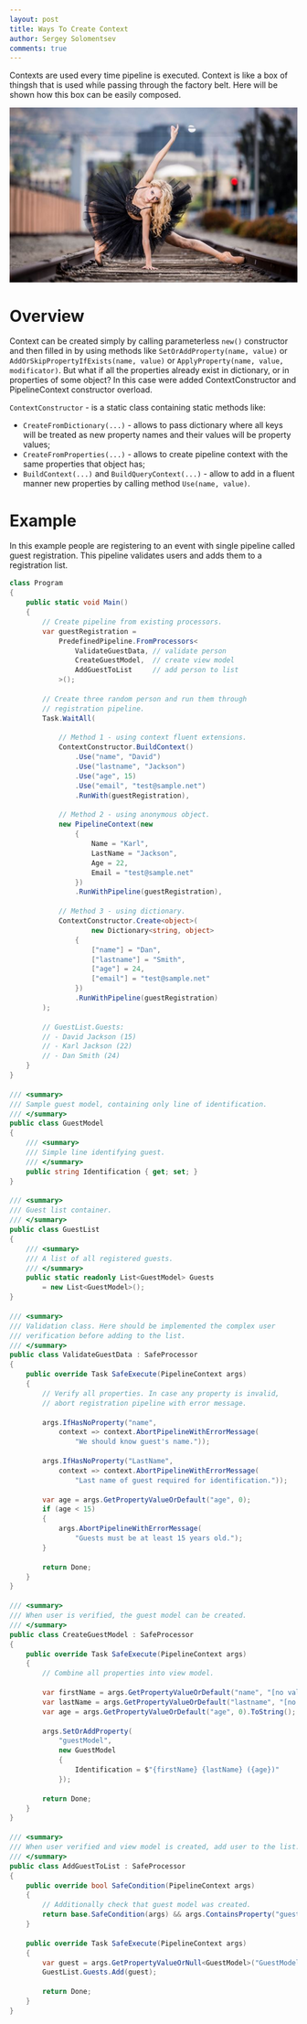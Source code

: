 ```yaml
---
layout: post
title: Ways To Create Context
author: Sergey Solomentsev
comments: true
---
```


Contexts are used every time pipeline is executed. Context is like a box of thingsh that is used while passing through the factory belt. Here will be shown how this box can be easily composed.

![Balerine on the railway](/assets/posts/ways-to-create-context/balerine.jpg)

# Overview

Context can be created simply by calling parameterless `new()` constructor and then filled in by using methods like `SetOrAddProperty(name, value)` or `AddOrSkipPropertyIfExists(name, value)` or `ApplyProperty(name, value, modificator)`. But what if all the properties already exist in dictionary, or in properties of some object? In this case were added ContextConstructor and PipelineContext constructor overload.

`ContextConstructor` - is a static class containing static methods like:

- `CreateFromDictionary(...)` - allows to pass dictionary where all keys will be treated as new property names and their values will be property values;
- `CreateFromProperties(...)` - allows to create pipeline context with the same properties that object has;
- `BuildContext(...)` and `BuildQueryContext(...)` - allow to add in a fluent manner new properties by calling method `Use(name, value)`.

# Example

In this example people are registering to an event with single pipeline called guest registration. This pipeline validates users and adds them to a registration list.

```c#
class Program
{
    public static void Main()
    {
        // Create pipeline from existing processors.
        var guestRegistration = 
            PredefinedPipeline.FromProcessors<
                ValidateGuestData, // validate person
                CreateGuestModel,  // create view model
                AddGuestToList     // add person to list
            >();

        // Create three random person and run them through
        // registration pipeline.
        Task.WaitAll(

            // Method 1 - using context fluent extensions.
            ContextConstructor.BuildContext()
                .Use("name", "David")
                .Use("lastname", "Jackson")
                .Use("age", 15)
                .Use("email", "test@sample.net")
                .RunWith(guestRegistration),

            // Method 2 - using anonymous object.
            new PipelineContext(new
                {
                    Name = "Karl",
                    LastName = "Jackson",
                    Age = 22,
                    Email = "test@sample.net"
                })
                .RunWithPipeline(guestRegistration),

            // Method 3 - using dictionary.
            ContextConstructor.Create<object>(
                    new Dictionary<string, object>
                {
                    ["name"] = "Dan",
                    ["lastname"] = "Smith",
                    ["age"] = 24,
                    ["email"] = "test@sample.net"
                })
                .RunWithPipeline(guestRegistration)
        );

        // GuestList.Guests:
        // - David Jackson (15)
        // - Karl Jackson (22)
        // - Dan Smith (24)
    }
}

/// <summary>
/// Sample guest model, containing only line of identification.
/// </summary>
public class GuestModel
{
    /// <summary>
    /// Simple line identifying guest.
    /// </summary>
    public string Identification { get; set; }
}

/// <summary>
/// Guest list container.
/// </summary>
public class GuestList
{
    /// <summary>
    /// A list of all registered guests.
    /// </summary>
    public static readonly List<GuestModel> Guests 
        = new List<GuestModel>();
}

/// <summary>
/// Validation class. Here should be implemented the complex user
/// verification before adding to the list.
/// </summary>
public class ValidateGuestData : SafeProcessor
{
    public override Task SafeExecute(PipelineContext args)
    {
        // Verify all properties. In case any property is invalid,
        // abort registration pipeline with error message.

        args.IfHasNoProperty("name",
            context => context.AbortPipelineWithErrorMessage(
                "We should know guest's name."));

        args.IfHasNoProperty("LastName",
            context => context.AbortPipelineWithErrorMessage(
                "Last name of guest required for identification."));

        var age = args.GetPropertyValueOrDefault("age", 0);
        if (age < 15)
        {
            args.AbortPipelineWithErrorMessage(
                "Guests must be at least 15 years old.");
        }

        return Done;
    }
}

/// <summary>
/// When user is verified, the guest model can be created.
/// </summary>
public class CreateGuestModel : SafeProcessor
{
    public override Task SafeExecute(PipelineContext args)
    {
        // Combine all properties into view model.

        var firstName = args.GetPropertyValueOrDefault("name", "[no value]");
        var lastName = args.GetPropertyValueOrDefault("lastname", "[no value]");
        var age = args.GetPropertyValueOrDefault("age", 0).ToString();

        args.SetOrAddProperty(
            "guestModel",
            new GuestModel
            {
                Identification = $"{firstName} {lastName} ({age})"
            });

        return Done;
    }
}

/// <summary>
/// When user verified and view model is created, add user to the list.
/// </summary>
public class AddGuestToList : SafeProcessor
{
    public override bool SafeCondition(PipelineContext args)
    {
        // Additionally check that guest model was created.
        return base.SafeCondition(args) && args.ContainsProperty("guestmodel");
    }

    public override Task SafeExecute(PipelineContext args)
    {
        var guest = args.GetPropertyValueOrNull<GuestModel>("GuestModel");
        GuestList.Guests.Add(guest);

        return Done;
    }
}
```